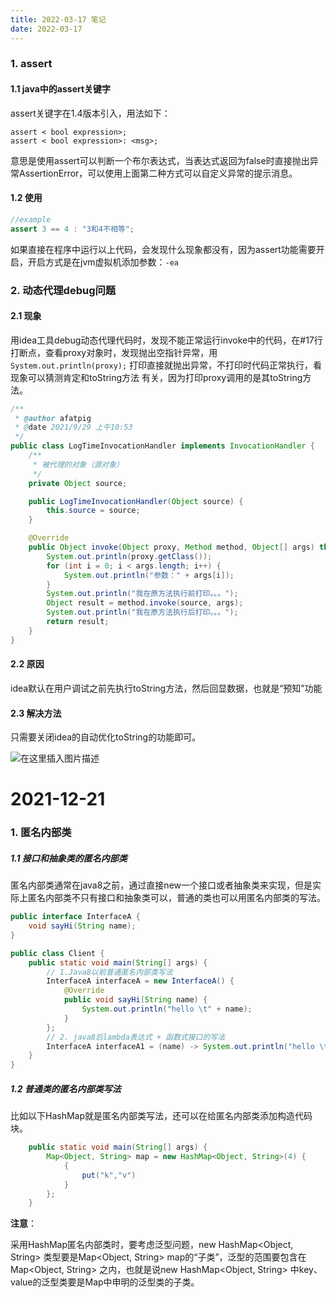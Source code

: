 ```yaml
---
title: 2022-03-17 笔记 
date: 2022-03-17
---
```


### 1. assert

#### 1.1 java中的assert关键字

assert关键字在1.4版本引入，用法如下：

```text
assert < bool expression>;
assert < bool expression>: <msg>;
```

意思是使用assert可以判断一个布尔表达式，当表达式返回为false时直接抛出异常AssertionError，可以使用上面第二种方式可以自定义异常的提示消息。

#### 1.2 使用

```java
//example
assert 3 == 4 : "3和4不相等";
```

如果直接在程序中运行以上代码，会发现什么现象都没有，因为assert功能需要开启，开启方式是在jvm虚拟机添加参数：`-ea`

### 2. 动态代理debug问题

#### 2.1 现象

用idea工具debug动态代理代码时，发现不能正常运行invoke中的代码，在#17行打断点，查看proxy对象时，发现抛出空指针异常，用`System.out.println(proxy);`
打印直接就抛出异常，不打印时代码正常执行，看现象可以猜测肯定和toString方法 有关，因为打印proxy调用的是其toString方法。

```java
/**
 * @author afatpig
 * @date 2021/9/29 上午10:53
 */
public class LogTimeInvocationHandler implements InvocationHandler {
    /**
     * 被代理的对象（源对象）
     */
    private Object source;

    public LogTimeInvocationHandler(Object source) {
        this.source = source;
    }

    @Override
    public Object invoke(Object proxy, Method method, Object[] args) throws Throwable {
        System.out.println(proxy.getClass());
        for (int i = 0; i < args.length; i++) {
            System.out.println("参数：" + args[i]);
        }
        System.out.println("我在原方法执行前打印。。。");
        Object result = method.invoke(source, args);
        System.out.println("我在原方法执行后打印。。。");
        return result;
    }
}
```

#### 2.2 原因

idea默认在用户调试之前先执行toString方法，然后回显数据，也就是“预知”功能

#### 2.3 解决方法

只需要关闭idea的自动优化toString的功能即可。

![在这里插入图片描述](/home/chenkun/TyporaProjects/学习/java基础/今日笔记.assets/watermark,type_ZmFuZ3poZW5naGVpdGk,shadow_10,text_aHR0cHM6Ly9ibG9nLmNzZG4ubmV0L2NodWFuY2hlbmdkYWJpbmc=,size_16,color_FFFFFF,t_70.png)

# 2021-12-21

### 1. 匿名内部类

##### 1.1 接口和抽象类的匿名内部类

匿名内部类通常在java8之前，通过直接new一个接口或者抽象类来实现，但是实际上匿名内部类不只有接口和抽象类可以，普通的类也可以用匿名内部类的写法。

```java
public interface InterfaceA {
    void sayHi(String name);
}

```

```java
public class Client {
    public static void main(String[] args) {
        // 1.Java8以前普通匿名内部类写法
        InterfaceA interfaceA = new InterfaceA() {
            @Override
            public void sayHi(String name) {
                System.out.println("hello \t" + name);
            }
        };
        // 2. java8后lambda表达式 + 函数式接口的写法
        InterfaceA interfaceA1 = (name) -> System.out.println("hello \t" + name);
    }
}
```

##### 1.2 普通类的匿名内部类写法

比如以下HashMap就是匿名内部类写法，还可以在给匿名内部类添加构造代码块。

```java
    public static void main(String[] args) {
        Map<Object, String> map = new HashMap<Object, String>(4) {
            {
                put("k","v")
            }
        };
    }
```

**注意**：

采用HashMap匿名内部类时，要考虑泛型问题，new HashMap<Object, String> 类型要是Map<Object, String> map的“子类”，泛型的范围要包含在Map<Object, String>
之内，也就是说new HashMap<Object, String>  中key、value的泛型类要是Map中申明的泛型类的子类。

